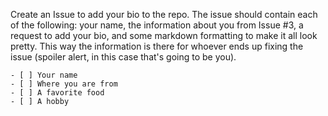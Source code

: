 Create an Issue to add your bio to the repo. The issue should contain each of the following: your name, the information about you from Issue #3, a request to add your bio, and some markdown formatting to make it all look pretty. This way the information is there for whoever ends up fixing the issue (spoiler alert, in this case that's going to be you).

    - [ ] Your name
    - [ ] Where you are from
    - [ ] A favorite food
    - [ ] A hobby
